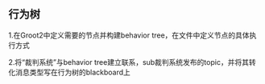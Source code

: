 ## 行为树
1.在Groot2中定义需要的节点并构建behavior tree，在文件中定义节点的具体执行方式

2.将“裁判系统”与behavior tree建立联系，sub裁判系统发布的topic，并将其转化消息类型写在行为树的blackboard上
